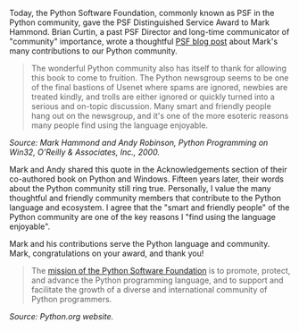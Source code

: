 <html><body><p>Today, the Python Software Foundation, commonly known as PSF in the Python community, gave the PSF Distinguished Service Award to Mark Hammond. Brian Curtin, a past PSF Director and long-time communicator of "community" importance, wrote a thoughtful <a href="http://pyfound.blogspot.com/2015/06/mark-hammond-receives-distinguished.html" target="_blank">PSF blog post</a> about Mark's many contributions to our Python community.
</p><blockquote>The wonderful Python community also has itself to thank for allowing this book to come to fruition. The Python newsgroup seems to be one of the final bastions of Usenet where spams are ignored, newbies are treated kindly, and trolls are either ignored or quickly turned into a serious and on-topic discussion. Many smart and friendly people hang out on the newsgroup, and it's one of the more esoteric reasons many people find using the language enjoyable.</blockquote>
<em>Source: Mark Hammond and Andy Robinson, Python Programming on Win32, O'Reilly &amp; Associates, Inc., 2000.</em>

Mark and Andy shared this quote in the Acknowledgements section of their co-authored book on Python and Windows. Fifteen years later, their words about the Python community still ring true. Personally, I value the many thoughtful and friendly community members that contribute to the Python language and ecosystem. I agree that the "smart and friendly people" of the Python community are one of the key reasons I "find using the language enjoyable".

Mark and his contributions serve the Python language and community. Mark, congratulations on your award, and thank you!


<blockquote>The <a href="https://www.python.org/psf/mission/" target="_blank">mission of the Python Software Foundation</a> is to promote, protect, and advance the Python programming language, and to support and facilitate the growth of a diverse and international community of Python programmers.</blockquote>
<em>Source: Python.org website.</em></body></html>
